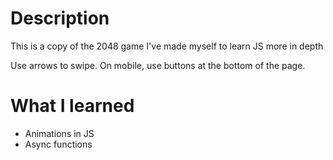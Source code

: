 # Description

This is a copy of the 2048 game I've made myself to learn JS more in depth

Use arrows to swipe. On mobile, use buttons at the bottom of the page.

# What I learned

- Animations in JS
- Async functions
